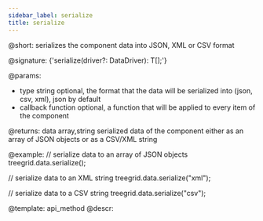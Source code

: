 ```yaml
---
sidebar_label: serialize
title: serialize
---          
```


@short: serializes the component data into JSON, XML or CSV format

@signature: {'serialize(driver?: DataDriver): T[];'}

@params:
- type      string		optional, the format that the data will be serialized into (json, csv, xml), json by default
- callback  function    optional,  a function that will be applied to every item of the component

@returns:
data  array,string		serialized data of the component either as an array of JSON objects or as a CSV/XML string 

@example:
// serialize data to an array of JSON objects
treegrid.data.serialize();

// serialize data to an XML string
treegrid.data.serialize("xml");

// serialize data to a CSV string
treegrid.data.serialize("csv");

@template: api_method
@descr:

